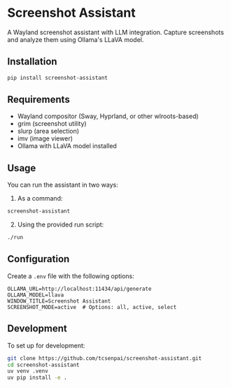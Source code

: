 # Screenshot Assistant

A Wayland screenshot assistant with LLM integration. Capture screenshots and analyze them using Ollama's LLaVA model.

## Installation

```bash
pip install screenshot-assistant
```

## Requirements

- Wayland compositor (Sway, Hyprland, or other wlroots-based)
- grim (screenshot utility)
- slurp (area selection)
- imv (image viewer)
- Ollama with LLaVA model installed

## Usage

You can run the assistant in two ways:

1. As a command:

```bash
screenshot-assistant
```

2. Using the provided run script:

```bash
./run
```

## Configuration

Create a `.env` file with the following options:

```env
OLLAMA_URL=http://localhost:11434/api/generate
OLLAMA_MODEL=llava
WINDOW_TITLE=Screenshot Assistant
SCREENSHOT_MODE=active  # Options: all, active, select
```

## Development

To set up for development:

```bash
git clone https://github.com/tcsenpai/screenshot-assistant.git
cd screenshot-assistant
uv venv .venv
uv pip install -e .
```
